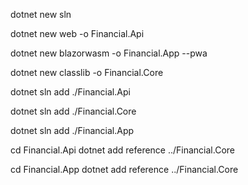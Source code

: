 dotnet new sln

dotnet new web -o Financial.Api

dotnet new blazorwasm -o Financial.App --pwa

dotnet new classlib -o Financial.Core

dotnet sln add ./Financial.Api

dotnet sln add ./Financial.Core

dotnet sln add ./Financial.App

cd Financial.Api
dotnet add reference ../Financial.Core

cd Financial.App
dotnet add reference ../Financial.Core